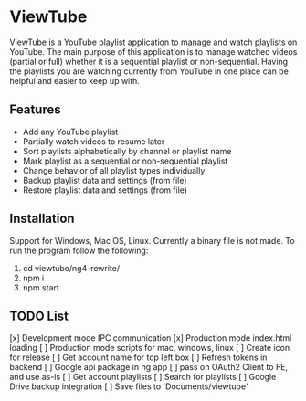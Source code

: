 # ViewTube
ViewTube is a YouTube playlist application to manage and watch playlists on YouTube. The main purpose of this application is to manage watched videos (partial or full) whether it is a sequential playlist or non-sequential. Having the playlists you are watching currently from YouTube in one place can be helpful and easier to keep up with.

## Features
+ Add any YouTube playlist
+ Partially watch videos to resume later
+ Sort playlists alphabetically by channel or playlist name
+ Mark playlist as a sequential or non-sequential playlist
+ Change behavior of all playlist types individually
+ Backup playlist data and settings (from file)
+ Restore playlist data and settings (from file)

## Installation
Support for Windows, Mac OS, Linux. Currently a binary file is not made.
To run the program follow the following:
1. cd viewtube/ng4-rewrite/
2. npm i
3. npm start


## TODO List
[x] Development mode IPC communication
[x] Production mode index.html loading
[ ] Production mode scripts for mac, windows, linux
[ ] Create icon for release
[ ] Get account name for top left box
[ ] Refresh tokens in backend
[ ] Google api package in ng app
[ ] pass on OAuth2 Client to FE, and use as-is
[ ] Get account playlists
[ ] Search for playlists
[ ] Google Drive backup integration
[ ] Save files to 'Documents/viewtube'